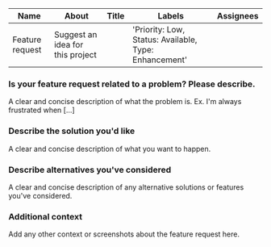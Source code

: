 | Name         | About                                  | Title | Labels                                        | Assignees |
|--------------|----------------------------------------|-------|-----------------------------------------------|-----------|
| Feature request   | Suggest an idea for this project     |       | 'Priority: Low, Status: Available, Type: Enhancement'    |           |

### Is your feature request related to a problem? Please describe.
A clear and concise description of what the problem is. Ex. I'm always frustrated when [...]

### Describe the solution you'd like
A clear and concise description of what you want to happen.

### Describe alternatives you've considered
A clear and concise description of any alternative solutions or features you've considered.

### Additional context
Add any other context or screenshots about the feature request here.